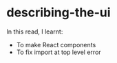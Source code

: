 # describing-the-ui

In this read, I learnt:
- To make React components
- To fix import at top level error
